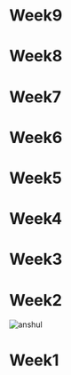 # Week9

# Week8


# Week7

# Week6


# Week5

# Week4

# Week3

# Week2
![anshul](https://user-images.githubusercontent.com/43185859/46379071-b5e0a980-c66b-11e8-9678-66c474e7509c.PNG)
# Week1
